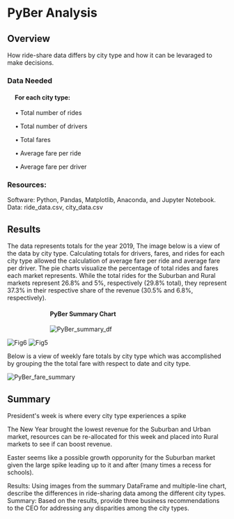 # PyBer Analysis

## Overview

How ride-share data differs by city type and how it can be levaraged to make decisions.

### Data Needed
#### &emsp; For each city type:

&emsp; • Total number of rides 

&emsp; • Total number of drivers

&emsp; • Total fares  

&emsp; • Average fare per ride 

&emsp; • Average fare per driver 


### Resources:

Software: Python, Pandas, Matplotlib, Anaconda, and Jupyter Notebook.
Data: ride_data.csv, city_data.csv


## Results

The data represents totals for the year 2019, The image below is a view of the data by city type.  Calculating totals for drivers, fares, and rides for each city type allowed the calculation of average fare per ride and average fare per driver.  The pie charts visualize the percentage of total rides and fares each market represents.  While the total rides for the Suburban and Rural markets represent 26.8% and 5%, respectively (29.8% total), they represent 37.3% in their respective share of the revenue (30.5% and 6.8%, respectively).



#### &emsp;&emsp;&emsp;&emsp;&emsp;&emsp;&emsp;PyBer Summary Chart

&emsp;&emsp;&emsp;&emsp;&emsp;&emsp;&emsp;![PyBer_summary_df](https://user-images.githubusercontent.com/108758105/186734046-971f2788-9b68-4c35-9b34-67eb7474ede1.png)


![Fig6](https://user-images.githubusercontent.com/108758105/186740597-55414a7b-5767-48d2-999f-03b039b14327.png)
![Fig5](https://user-images.githubusercontent.com/108758105/186741336-01a886a4-8498-4201-9a61-a3265822d3f7.png)





Below is a view of weekly fare totals by city type which was accomplished by grouping the the total fare with respect to date and city type.

![PyBer_fare_summary](https://user-images.githubusercontent.com/108758105/186734074-4c34ec46-4891-4597-9c50-fd6e5ff40322.png)



## Summary

President's week is where every city type experiences a spike

The New Year brought the lowest revenue for the Suburban and Urban market, resources can be re-allocated for this week and placed into Rural markets to see if can boost revenue.

Easter seems like a possible growth opporunity for the Suburban market given the large spike leading up to it and after (many times a recess for schools).

Results: Using images from the summary DataFrame and multiple-line chart, describe the differences in ride-sharing data among the different city types.
Summary: Based on the results, provide three business recommendations to the CEO for addressing any disparities among the city types.
